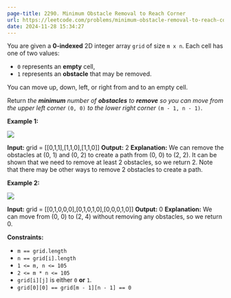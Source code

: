 ```yaml
---
page-title: 2290. Minimum Obstacle Removal to Reach Corner
url: https://leetcode.com/problems/minimum-obstacle-removal-to-reach-corner/description/?envType=daily-question&envId=2024-11-28
date: 2024-11-28 15:34:27
---
```

You are given a **0-indexed** 2D integer array `grid` of size `m x n`. Each cell has one of two values:

-   `0` represents an **empty** cell,
-   `1` represents an **obstacle** that may be removed.

You can move up, down, left, or right from and to an empty cell.

Return *the **minimum** number of **obstacles** to **remove** so you can move from the upper left corner* `(0, 0)` *to the lower right corner* `(m - 1, n - 1)`.

**Example 1:**

![](https://assets.leetcode.com/uploads/2022/04/06/example1drawio-1.png)

**Input:** grid = \[\[0,1,1\],\[1,1,0\],\[1,1,0\]\]
**Output:** 2
**Explanation:** We can remove the obstacles at (0, 1) and (0, 2) to create a path from (0, 0) to (2, 2).
It can be shown that we need to remove at least 2 obstacles, so we return 2.
Note that there may be other ways to remove 2 obstacles to create a path.

**Example 2:**

![](https://assets.leetcode.com/uploads/2022/04/06/example1drawio.png)

**Input:** grid = \[\[0,1,0,0,0\],\[0,1,0,1,0\],\[0,0,0,1,0\]\]
**Output:** 0
**Explanation:** We can move from (0, 0) to (2, 4) without removing any obstacles, so we return 0.

**Constraints:**

-   `m == grid.length`
-   `n == grid[i].length`
-   `1 <= m, n <= 105`
-   `2 <= m * n <= 105`
-   `grid[i][j]` is either `0` **or** `1`.
-   `grid[0][0] == grid[m - 1][n - 1] == 0`